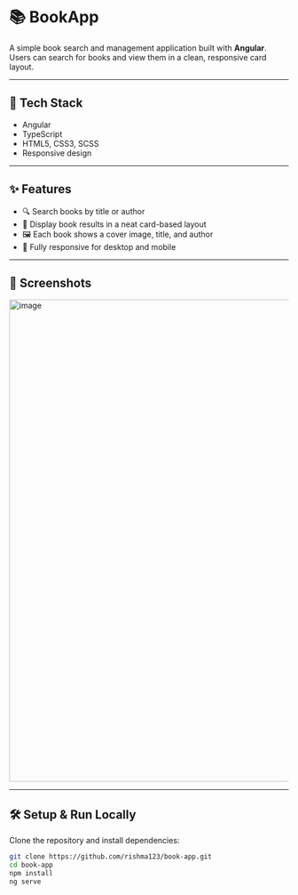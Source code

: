 # 📚 BookApp

A simple book search and management application built with **Angular**.  
Users can search for books and view them in a clean, responsive card layout.  

---

## 🚀 Tech Stack
- Angular  
- TypeScript  
- HTML5, CSS3, SCSS  
- Responsive design  

---

## ✨ Features
- 🔍 Search books by title or author  
- 📖 Display book results in a neat card-based layout  
- 🖼️ Each book shows a cover image, title, and author  
- 📱 Fully responsive for desktop and mobile  

---

## 📸 Screenshots

<img width="675" height="867" alt="image" src="https://github.com/user-attachments/assets/5c1e19cb-0450-4e64-8f9c-7a110e95153d" />


---

## 🛠️ Setup & Run Locally
Clone the repository and install dependencies:

```bash
git clone https://github.com/rishma123/book-app.git
cd book-app
npm install
ng serve
